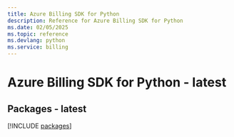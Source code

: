```yaml
---
title: Azure Billing SDK for Python
description: Reference for Azure Billing SDK for Python
ms.date: 02/05/2025
ms.topic: reference
ms.devlang: python
ms.service: billing
---
```

# Azure Billing SDK for Python - latest
## Packages - latest
[!INCLUDE [packages](billing-index.md)]